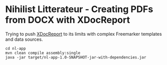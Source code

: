 # Nihilist Litterateur - Creating PDFs from DOCX with XDocReport
Trying to push [XDocReport](https://github.com/opensagres/xdocreport) to its limits with complex Freemarker templates and data sources.

    cd nl-app
    mvn clean compile assembly:single
    java -jar target/nl-app-1.0-SNAPSHOT-jar-with-dependencies.jar

